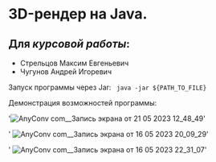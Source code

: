 # 3D-рендер на Java.
## Для *курсовой работы*: 
  * Стрельцов Максим Евгеньевич
  * Чугунов Андрей Игоревич





Запуск программы через Jar:
  <code> java -jar ${PATH_TO_FILE} </code>
 
 
 Демонстрация возможностей программы:
 
 '![AnyConv com__Запись экрана от 21 05 2023 12_48_49](https://github.com/godRa1deN/triangleRasterization/assets/98701809/ed286ab4-360c-4a68-89dd-6ab0caf16347)'

' ![AnyConv com__Запись экрана от 16 05 2023 20_09_29](https://github.com/godRa1deN/triangleRasterization/assets/98701809/dbd1f56b-8bfb-4e0b-98ae-65ae85752ef6)'

' ![AnyConv com__Запись экрана от 16 05 2023 22_31_07](https://github.com/godRa1deN/triangleRasterization/assets/98701809/026da31a-4d71-414f-9fbb-632d297b46b9)'
